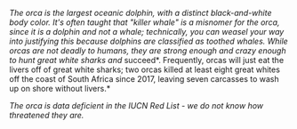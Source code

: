 *The orca is the largest oceanic dolphin, with a distinct black-and-white body color. It's often taught that "killer whale" is a misnomer for the orca, since it is a dolphin and not a whale; technically, you can weasel your way into justifying this because dolphins are classified as toothed whales. While orcas are not deadly to humans, they are strong enough and crazy enough to hunt great white sharks and* succeed*. Frequently, orcas will just eat the livers off of great white sharks; two orcas killed at least eight great whites off the coast of South Africa since 2017, leaving seven carcasses to wash up on shore without livers.*

*The orca is data deficient in the IUCN Red List - we do not know how threatened they are.*
